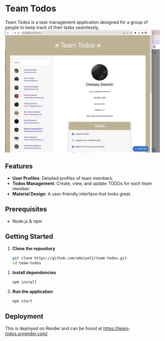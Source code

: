 # Team Todos

Team Todos is a task management application designed for a group of people to keep track of their tasks seamlessly. 
![Team Todos](./docs/screenshot.jpeg)

## Features

- **User Profiles**: Detailed profiles of team members.
- **Todos Management**: Create, view, and update TODOs for each team member.
- **Material Design**: A user-friendly interface that looks great.

## Prerequisites

- Node.js & npm

## Getting Started

1. **Clone the repository**
    ```bash
    git clone https://github.com/adeiye11/team-todos.git
    cd team-todos
    ```

2. **Install dependencies**
    ```bash
    npm install
    ```

4. **Run the application**
    ```bash
    npm start
    ```

## Deployment

This is deployed on Render and can be found at https://team-todos.onrender.com/
